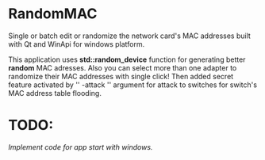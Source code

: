 # RandomMAC
Single or batch edit or randomize the network card's MAC addresses built with Qt and WinApi for windows platform.

This application uses **std::random_device** function for generating better **random** MAC adresses. Also you can select more than one adapter to randomize their MAC addresses with single click! 
Then added secret feature activated by '' -attack '' argument for attack to switches for switch's MAC address table flooding.

# TODO:
*Implement code for app start with windows.*

